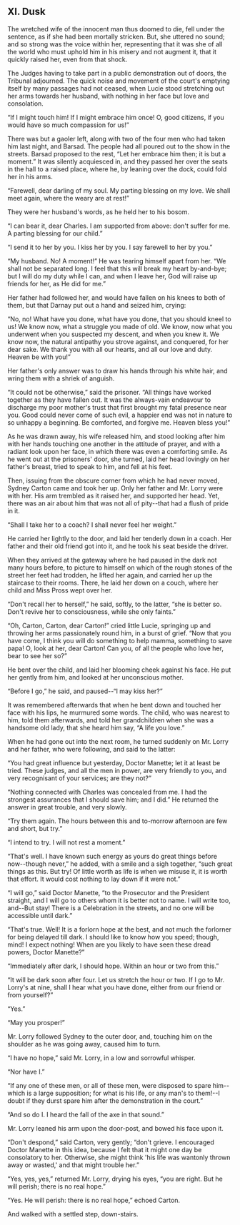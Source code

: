 ## XI. Dusk


The wretched wife of the innocent man thus doomed to die, fell under
the sentence, as if she had been mortally stricken. But, she uttered no
sound; and so strong was the voice within her, representing that it was
she of all the world who must uphold him in his misery and not augment
it, that it quickly raised her, even from that shock.

The Judges having to take part in a public demonstration out of doors,
the Tribunal adjourned. The quick noise and movement of the court's
emptying itself by many passages had not ceased, when Lucie stood
stretching out her arms towards her husband, with nothing in her face
but love and consolation.

“If I might touch him! If I might embrace him once! O, good citizens, if
you would have so much compassion for us!”

There was but a gaoler left, along with two of the four men who had
taken him last night, and Barsad. The people had all poured out to the
show in the streets. Barsad proposed to the rest, “Let her embrace
him then; it is but a moment.” It was silently acquiesced in, and they
passed her over the seats in the hall to a raised place, where he, by
leaning over the dock, could fold her in his arms.

“Farewell, dear darling of my soul. My parting blessing on my love. We
shall meet again, where the weary are at rest!”

They were her husband's words, as he held her to his bosom.

“I can bear it, dear Charles. I am supported from above: don't suffer
for me. A parting blessing for our child.”

“I send it to her by you. I kiss her by you. I say farewell to her by
you.”

“My husband. No! A moment!” He was tearing himself apart from her.
“We shall not be separated long. I feel that this will break my heart
by-and-bye; but I will do my duty while I can, and when I leave her, God
will raise up friends for her, as He did for me.”

Her father had followed her, and would have fallen on his knees to both
of them, but that Darnay put out a hand and seized him, crying:

“No, no! What have you done, what have you done, that you should kneel
to us! We know now, what a struggle you made of old. We know, now what
you underwent when you suspected my descent, and when you knew it. We
know now, the natural antipathy you strove against, and conquered, for
her dear sake. We thank you with all our hearts, and all our love and
duty. Heaven be with you!”

Her father's only answer was to draw his hands through his white hair,
and wring them with a shriek of anguish.

“It could not be otherwise,” said the prisoner. “All things have worked
together as they have fallen out. It was the always-vain endeavour to
discharge my poor mother's trust that first brought my fatal presence
near you. Good could never come of such evil, a happier end was not in
nature to so unhappy a beginning. Be comforted, and forgive me. Heaven
bless you!”

As he was drawn away, his wife released him, and stood looking after him
with her hands touching one another in the attitude of prayer, and
with a radiant look upon her face, in which there was even a comforting
smile. As he went out at the prisoners' door, she turned, laid her head
lovingly on her father's breast, tried to speak to him, and fell at his
feet.

Then, issuing from the obscure corner from which he had never moved,
Sydney Carton came and took her up. Only her father and Mr. Lorry were
with her. His arm trembled as it raised her, and supported her head.
Yet, there was an air about him that was not all of pity--that had a
flush of pride in it.

“Shall I take her to a coach? I shall never feel her weight.”

He carried her lightly to the door, and laid her tenderly down in a
coach. Her father and their old friend got into it, and he took his seat
beside the driver.

When they arrived at the gateway where he had paused in the dark not
many hours before, to picture to himself on which of the rough stones of
the street her feet had trodden, he lifted her again, and carried her up
the staircase to their rooms. There, he laid her down on a couch, where
her child and Miss Pross wept over her.

“Don't recall her to herself,” he said, softly, to the latter, “she is
better so. Don't revive her to consciousness, while she only faints.”

“Oh, Carton, Carton, dear Carton!” cried little Lucie, springing up and
throwing her arms passionately round him, in a burst of grief. “Now that
you have come, I think you will do something to help mamma, something to
save papa! O, look at her, dear Carton! Can you, of all the people who
love her, bear to see her so?”

He bent over the child, and laid her blooming cheek against his face. He
put her gently from him, and looked at her unconscious mother.

“Before I go,” he said, and paused--“I may kiss her?”

It was remembered afterwards that when he bent down and touched her face
with his lips, he murmured some words. The child, who was nearest to
him, told them afterwards, and told her grandchildren when she was a
handsome old lady, that she heard him say, “A life you love.”

When he had gone out into the next room, he turned suddenly on Mr. Lorry
and her father, who were following, and said to the latter:

“You had great influence but yesterday, Doctor Manette; let it at least
be tried. These judges, and all the men in power, are very friendly to
you, and very recognisant of your services; are they not?”

“Nothing connected with Charles was concealed from me. I had the
strongest assurances that I should save him; and I did.” He returned the
answer in great trouble, and very slowly.

“Try them again. The hours between this and to-morrow afternoon are few
and short, but try.”

“I intend to try. I will not rest a moment.”

“That's well. I have known such energy as yours do great things before
now--though never,” he added, with a smile and a sigh together, “such
great things as this. But try! Of little worth as life is when we misuse
it, it is worth that effort. It would cost nothing to lay down if it
were not.”

“I will go,” said Doctor Manette, “to the Prosecutor and the President
straight, and I will go to others whom it is better not to name. I will
write too, and--But stay! There is a Celebration in the streets, and no
one will be accessible until dark.”

“That's true. Well! It is a forlorn hope at the best, and not much the
forlorner for being delayed till dark. I should like to know how you
speed; though, mind! I expect nothing! When are you likely to have seen
these dread powers, Doctor Manette?”

“Immediately after dark, I should hope. Within an hour or two from
this.”

“It will be dark soon after four. Let us stretch the hour or two. If I
go to Mr. Lorry's at nine, shall I hear what you have done, either from
our friend or from yourself?”

“Yes.”

“May you prosper!”

Mr. Lorry followed Sydney to the outer door, and, touching him on the
shoulder as he was going away, caused him to turn.

“I have no hope,” said Mr. Lorry, in a low and sorrowful whisper.

“Nor have I.”

“If any one of these men, or all of these men, were disposed to spare
him--which is a large supposition; for what is his life, or any man's
to them!--I doubt if they durst spare him after the demonstration in the
court.”

“And so do I. I heard the fall of the axe in that sound.”

Mr. Lorry leaned his arm upon the door-post, and bowed his face upon it.

“Don't despond,” said Carton, very gently; “don't grieve. I encouraged
Doctor Manette in this idea, because I felt that it might one day be
consolatory to her. Otherwise, she might think 'his life was wantonly
thrown away or wasted,' and that might trouble her.”

“Yes, yes, yes,” returned Mr. Lorry, drying his eyes, “you are right.
But he will perish; there is no real hope.”

“Yes. He will perish: there is no real hope,” echoed Carton.

And walked with a settled step, down-stairs.




